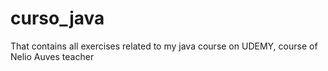 # curso_java
That contains all exercises related to my java course on UDEMY, course of Nelio Auves teacher
